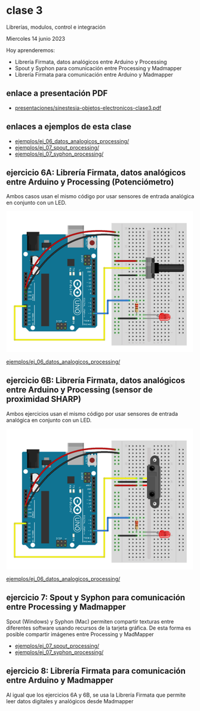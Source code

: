 # clase 3

Librerías, modulos, control e integración

Miercoles 14 junio 2023

Hoy aprenderemos:

- Librería Firmata, datos analógicos entre Arduino y Processing
- Spout y Syphon para comunicación entre Processing y Madmapper
- Librería Firmata para comunicación entre Arduino y Madmapper

## enlace a presentación PDF
- [presentaciones/sinestesia-objetos-electronicos-clase3.pdf](./presentaciones/sinestesia-objetos-electronicos-clase3.pdf)

## enlaces a ejemplos de esta clase

- [ejemplos/ej_06_datos_analogicos_processing/](./ejemplos/ej_06_datos_analogicos_processing/)
- [ejemplos/ej_07_spout_processing/](./ejemplos/ej_07_spout_processing)
- [ejemplos/ej_07_syphon_processing/](./ejemplos/ej_07_syphon_processing)

## ejercicio 6A: Librería Firmata, datos analógicos entre Arduino y Processing (Potenciómetro)

Ambos casos usan el mismo código por usar sensores de entrada analógica en conjunto con un LED.

<img src="archivos/ej_06A_datos_analogicos_pot.jpg" width="500">

[ejemplos/ej_06_datos_analogicos_processing/](./ejemplos/ej_06_datos_analogicos_processing/)

## ejercicio 6B: Librería Firmata, datos analógicos entre Arduino y Processing (sensor de proximidad SHARP)

Ambos ejercicios usan el mismo código por usar sensores de entrada analógica en conjunto con un LED.

<img src="archivos/ej_06B_datos_analogicos_sharp.jpg" width="500">

[ejemplos/ej_06_datos_analogicos_processing/](./ejemplos/ej_06_datos_analogicos_processing/)

## ejercicio 7: Spout y Syphon para comunicación entre Processing y Madmapper

Spout (Windows) y Syphon (Mac) permiten compartir texturas entre diferentes software usando recursos de la tarjeta gráfica.
De esta forma es posible compartir imágenes entre Processing y MadMapper

- [ejemplos/ej_07_spout_processing/](./ejemplos/ej_07_spout_processing)
- [ejemplos/ej_07_syphon_processing/](./ejemplos/ej_07_syphon_processing)

## ejercicio 8: Librería Firmata para comunicación entre Arduino y Madmapper

Al igual que los ejercicios 6A y 6B, se usa la Librería Firmata que permite leer datos digitales y analógicos desde Madmapper
